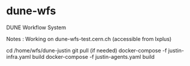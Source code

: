 # dune-wfs
DUNE Workflow System

Notes : Working on dune-wfs-test.cern.ch (accessible from lxplus)

cd /home/wfs/dune-justin
git pull (if needed)
docker-compose -f justin-infra.yaml build
docker-compose -f justin-agents.yaml build

